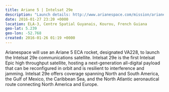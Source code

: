 ```yaml
---
title: Ariane 5 | Intelsat 29e
description: "Launch details: http://www.arianespace.com/mission/ariane-flight-va228/\\nWatch live: http://www.arianespace.tv/"
date: 2016-01-27 23:20 +0000
location: ELA-3, Centre Spatial Guyanais, Kourou, French Guiana
geo-lat: 5.239
geo-lon: -52.768
created: 2016-01-26 01:19 +0000
---
```


Arianespace will use an Ariane 5 ECA rocket, designated VA228, to launch the Intelsat 29e communications satellite. Intelsat 29e is the first Intelsat Epic high throughput satellite, hosting a next-generation all-digital payload that can be reconfigured in orbit and is resilient to interference and jamming. Intelsat 29e offers coverage spanning North and South America, the Gulf of Mexico, the Caribbean Sea, and the North Atlantic aeronautical route connecting North America and Europe.
